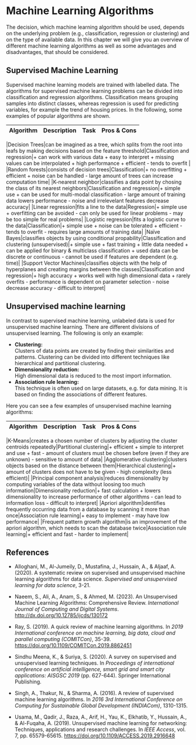 # Machine Learning Algorithms

The decision, which machine learning algorithm should be used, depends on the underlying problem (e.g., classification, regression or clustering) and on the type of available data.
In this chapter we will give you an overview of different machine learning algorithms as well as some advantages and disadvantages, that should be considered.

## Supervised Machine Learning

Supervised machine learning models are trained with labelled data.
The algorithms for supervised machine learning problems can be divided into classification and regression algorithms.
Classification means grouping samples into distinct classes, whereas regression is used for predicting variables, for example the trend of housing prices.
In the following, some examples of popular algorithms are shown.

|Algorithm|Description|Task|Pros & Cons|
|---------|-----------|-----------|-----------|

|Decision Trees|can be imagined as a tree, which splits from the root into leafs by making decisions based on the feature threshold|Classification and regression|+ can work with various data + easy to interpret + missing values can be interpolated + high performance + efficient - tends to overfit |
|Random forests|consists of decision trees|Classification|+ no overfitting + efficient + noise can be handled - large amount of trees can increase computation time|
|K-nearest neighbor|classifies a data point by chosing the class of its nearest neighbors|Classification and regression|+ simple use + can be used for multi-modal classification - large amount of training data lowers performance - noise and irrelevelant features decrease accuracy|
|Linear regression|fits a line to the data|Regression|+ simple use + overfitting can be avoided - can only be used for linear problems - may be too simple for real problems|
|Logistic regression|fits a logistic curve to the data|Classification|+ simple use + noise can be tolerated + efficient - tends to overfit - requires large amounts of training data|
|Naïve Bayes|classifies objects by using conditional propability|Classification and clustering (unsupervised)|+ simple use + fast training + little data needed + can be applied for binary & multiclass classification + used data can be discrete or continuous - cannot be used if features are dependent (e.g. time)|
|Support Vector Machines|classifies objects with the help of hyperplanes and creating margins between the classes|Classification and regression|+ high accuracy + works well with high dimensional data + rarely overfits - performance is dependent on parameter selection - noise decrease accuracy - difficult to interpret|

## Unsupervised machine learning

In contrast to supervised machine learning, unlabeled data is used for unsupervised machine learning. There are different divisions of unsupervised learning. The following is only an example:
- **Clustering:**  
    Clusters of data points are created by finding their similarities and patterns. Clustering can be divided into different techniques like hierarchical and partitional clustering.
- **Dimensionality reduction:**  
    High dimensional data is reduced to the most import information.
- **Association rule learning:**  
    This technique is often used on large datasets, e.g. for data mining. It is based on finding the associations of different features.

Here you can see a few examples of unsupervised machine learning algorithms:

|Algorithm|Description|Task|Pros & Cons|
|---------|-----------|-----------|-----------|

|K-Means|creates a chosen number of clusters by adjusting the cluster centroids repeatedly|Partitional clustering|+ efficient + simple to interpret and use + fast - amount of clusters must be chosen before (even if they are unknown) - sensitive to amount of data|
|Agglomerative clustering|clusters objects based on the distance between them|Hierarchical clustering|+ amount of clusters does not have to be given - high complexity (less efficient)|
|Principal component analysis|reduces dimensionality by computing variables of the data without loosing too much information|Dimensionality reduction|+ fast calculation + lowers dimensionality to increase performance of other algorithms - can lead to information loss - difficult to interpret|
|Apriori algorithm|identifies frequently occurring data from  a database by scanning it more than once|Association rule learning|+ easy to implement - may have low performance|
|Frequent pattern growth algorithm|is an improvement of the apriori algorithm, which needs to scan the database twice|Association rule learning|+ efficient and fast - harder to implement|

## References

- Alloghani, M., Al-Jumeily, D., Mustafina, J., Hussain, A., & Aljaaf, A. (2020). A systematic review on supervised and unsupervised machine learning algorithms for data science. *Supervised and unsupervised learning for data science*, 3-21.

- Naeem, S., Ali, A., Anam, S., & Ahmed, M. (2023). An Unsupervised Machine Learning Algorithms: Comprehensive Review. *International Journal of Computing and Digital Systems*. http://dx.doi.org/10.12785/ijcds/130172

- Ray, S. (2019). A quick review of machine learning algorithms. In *2019 International conference on machine learning, big data, cloud and parallel computing (COMITCon)*, 35-39. https://doi.org/10.1109/COMITCon.2019.8862451

- Sindhu Meena, K., & Suriya, S. (2020). A survey on supervised and unsupervised learning techniques. In *Proceedings of international conference on artificial intelligence, smart grid and smart city applications: AISGSC 2019* (pp. 627-644). Springer International Publishing.

- Singh, A., Thakur, N., & Sharma, A. (2016). A review of supervised machine learning algorithms. In *2016 3rd International Conference on Computing for Sustainable Global Development (INDIACom)*, 1310-1315.

- Usama, M., Qadir, J., Raza, A., Arif, H., Yau, K., Elkhatib, Y., Hussain, A., & Al-Fuqaha, A. (2019). Unsupervised machine learning for networking: Techniques, applications and research challenges. In *IEEE Access*, vol. 7, pp. 65579-65615. https://doi.org/10.1109/ACCESS.2019.2916648